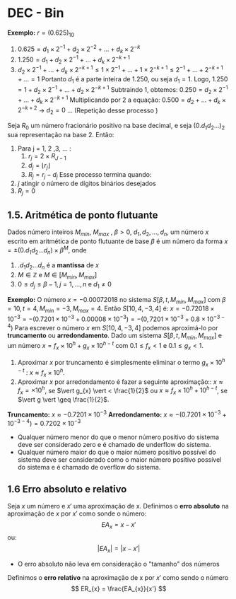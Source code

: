 # DEC - Bin
**Exemplo:** $r = (0.625)_{10}$
1. $0.625 = d_{1}\times 2^{-1} + d_{2}\times 2^{-2} + ... + d_{k}\times 2^{-k}$
2. $1.250 = d_{1} + d_{2}\times 2^{-1} + ... + d_{k}\times 2^{-k+1}$
3. $d_{2}\times 2^{-1} + ... + d_{k}\times 2^{-k+1} \leq 1\times 2^{-1} + ... + 1\times 2^{-k+1} \leq 2^{-1} + ... + 2^{-k+1} + ... = 1$
Portanto $d_{1}$ é a parte inteira de 1.250, ou seja $d_{1} = 1$. Logo,
$1.250 = 1 + d_{2} \times 2^{-1} + ... + d_{2} \times 2^{-k+1}$
Subtraindo 1, obtemos:
$0.250 = d_{2} \times 2^{-1} + ... + d_{k} \times 2^{-k+1}$
Multiplicando por 2 a equação:
$0.500 = d_{2} + ... + d_{k} \times 2^{-k+2}$ -> $d_{2} = 0$
... (Repetição desse processo )

Seja $R_{0}$ um número fracionário positivo na base decimal, e seja $(0.d_{1}d_{2}...)_{2}$ sua representação na base 2. Então:
1. Para j = 1, 2 ,3, ... :
	1. $r_{j} = 2 \times R_{J-1}$
	2. $d_{j} = \lfloor r_{j} \rfloor$ 
	3. $R_{j} = r_{j}-d_{j}$
Esse processo termina quando:
1. $j$ atingir o número de dígitos binários desejados
2. $R_{j} = 0$

## 1.5. Aritmética de ponto flutuante
Dados número inteiros $M_{min}$, $M_{max}$ , $\beta > 0$, $d_{1}, d_{2},..., d_{n}$, um número $x$ escrito em aritmética de ponto flutuante de base $\beta$ é um número da forma $x = \pm  (0.d_{1}d_{2}...d_{n}) \times \beta^{M}$, onde 
1. $.d_{1}d_{2}...d_{n}$ é a **mantissa** de $x$
2. $M \in \mathbb{Z}$ e $M \in [M_{min}, M_{max}]$
3. $0 \leq d_{j} \leq \beta -1, j=1, ..., n$ e $d_{1} \neq 0$

**Exemplo:** O número $x = -0.00072018$ no sistema $S[\beta,t,M_{min}, M_{max}]$ com $\beta = 10 ,t = 4, M_{min} = -3, M_{max} = 4$. Então $S[10, 4, -3, 4]$ é:
$x = -0.72018 \times 10^{-3} = -(0.7201 \times 10^{-3} + 0.00008\times 10^{-3}) = -(0,7201 \times 10^{-3} + 0.8\times10^{-3-4})$
Para escrever o número $x$ em $S[10, 4, -3, 4]$ podemos aproximá-lo por **truncamento** ou **arredondamento**. Dado um sistema $S[\beta,t,M_{min}, M_{max}]$ e um número   $x = f_{x} \times 10^{h} + g_{x}\times 10^{h-t}$ com $0.1 \leq f_{x} < 1$ e $0.1 \leq g_{x} < 1$.
1. Aproximar $x$ por truncamento é simplesmente eliminar o termo $g_{x}\times 10^{h-t}$ : $x \approx f_{x} \times 10^{h}$.
2. Aproximar $x$ por arredondamento é fazer a seguinte aproximação:: $x \approx f_{x} = \times 10^{h}$, se $\vert g_{x} \vert < \frac{1}{2}$ ou $x  \approx f_{x} \times 10^{h}+10^{h-t}$, se $\vert g \vert \geq \frac{1}{2}$.

**Truncamento:** $x \approx - 0.7201 \times 10^{-3}$
**Arredondamento:** $x \approx  -(0.7201 \times 10^{-3} + 10^{-3-4}) = 0.7202 \times 10^{-3}$

- Qualquer número menor do que o menor número positivo do sistema deve ser considerado zero e é chamado de underflow do sistema.
- Qualquer número maior do que o maior número positivo possível do sistema deve ser considerado como o maior número positivo possível do sistema e é chamado de overflow do sistema.

## 1.6 Erro absoluto e relativo
Seja $x$ um número e $x'$ uma aproximação de x. Definimos o **erro absoluto**  na aproximação de $x$ por $x'$ como sonde o número:
$$
EA_{x} = x - x'
$$
ou:
$$
\vert EA_{x} \vert = \vert x - x' \vert
$$
- O erro absoluto não leva em consideração o "tamanho" dos números

Definimos o **erro relativo** na aproximação de x por $x'$ como sendo o número
$$
ER_{x} = \frac{EA_{x}}{x'}
$$